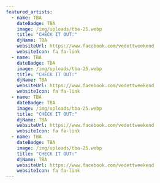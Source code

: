 ```yaml
---
featured_artists:
  - name: TBA
    dateBadge: TBA
    image: /img/uploads/tba-25.webp
    title: "CHECK IT OUT:"
    djName: TBA
    websiteUrl: https://www.facebook.com/vedettweekend
    websiteIcon: fa fa-link
  - name: TBA
    dateBadge: TBA
    image: /img/uploads/tba-25.webp
    title: "CHECK IT OUT:"
    djName: TBA
    websiteUrl: https://www.facebook.com/vedettweekend
    websiteIcon: fa fa-link
  - name: TBA
    dateBadge: TBA
    image: /img/uploads/tba-25.webp
    title: "CHECK IT OUT:"
    djName: TBA
    websiteUrl: https://www.facebook.com/vedettweekend
    websiteIcon: fa fa-link
  - name: TBA
    dateBadge: TBA
    image: /img/uploads/tba-25.webp
    title: "CHECK IT OUT:"
    djName: TBA
    websiteUrl: https://www.facebook.com/vedettweekend
    websiteIcon: fa fa-link
---
```

